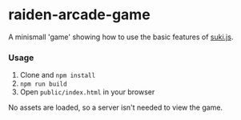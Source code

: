# raiden-arcade-game

A minismall 'game' showing how to use the basic features of [suki.js](https://github.com/RoryDuncan/suki.js).


### Usage

1. Clone and `npm install`
2. `npm run build`
3. Open `public/index.html` in your browser

No assets are loaded, so a server isn't needed to view the game.